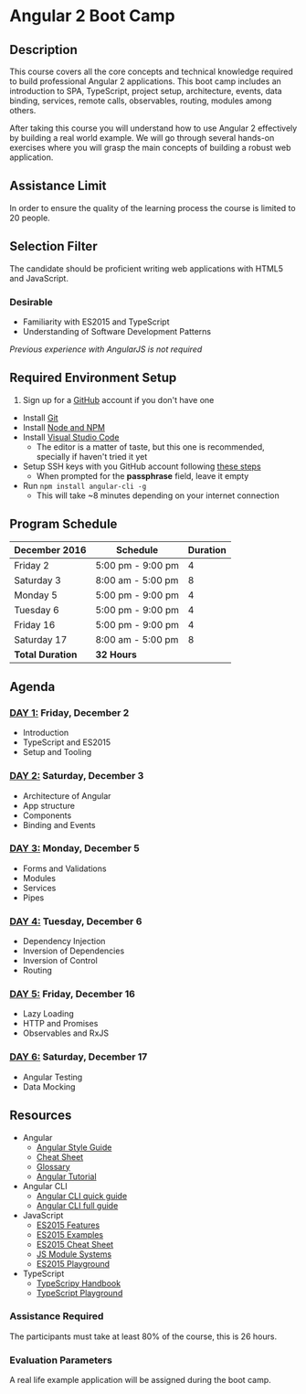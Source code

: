 # Angular 2 Boot Camp

## Description

This course covers all the core concepts and technical knowledge required to build professional Angular 2 applications. This boot camp includes an introduction to SPA,  TypeScript, project setup, architecture, events, data binding, services, remote calls, observables, routing, modules among others.

After taking this course you will understand how to use Angular 2 effectively by building a real world example. We will go through several hands-on exercises where you will grasp the main concepts of building a robust web application.

## Assistance Limit

In order to ensure the quality of the learning process the course is limited to 20 people.

## Selection Filter

The candidate should be proficient writing web applications with HTML5 and JavaScript.

### Desirable
- Familiarity with ES2015 and TypeScript
- Understanding of Software Development Patterns

*Previous experience with AngularJS is not required*

## Required Environment Setup

1. Sign up for a [GitHub](http://github.com/) account if you don't have one
- Install [Git](https://git-scm.com/)
- Install [Node and NPM](https://nodejs.org/en/)
- Install [Visual Studio Code](https://code.visualstudio.com/)
  - The editor is a matter of taste, but this one is recommended, specially if haven't tried it yet
- Setup SSH keys with you GitHub account following [these steps](https://help.github.com/articles/generating-an-ssh-key/)
  - When prompted for the **passphrase** field, leave it empty
- Run ```npm install angular-cli -g```
  - This will take ~8 minutes depending on your internet connection

## Program Schedule

December 2016 | Schedule | Duration
---------|----------|---------
Friday 2 | 5:00 pm - 9:00 pm | 4
Saturday 3 | 8:00 am - 5:00 pm | 8
Monday 5 |  5:00 pm - 9:00 pm | 4
Tuesday 6 | 5:00 pm - 9:00 pm | 4
Friday 16 | 5:00 pm - 9:00 pm | 4
Saturday 17 | 8:00 am - 5:00 pm | 8
 | **Total Duration** | **32 Hours**

## Agenda

### [DAY 1:](https://slides.com/jdjuan/angular2-day-1) Friday, December 2

- Introduction
- TypeScript and ES2015
- Setup and Tooling

### [DAY 2:](http://slides.com/jdjuan/angular2-day-2) Saturday, December 3

- Architecture of Angular
- App structure
- Components
- Binding and Events

### [DAY 3:](http://slides.com/jdjuan/angular2-day-3) Monday, December 5

- Forms and Validations
- Modules
- Services
- Pipes

### [DAY 4:](http://slides.com/jdjuan/angular2-day-4) Tuesday, December 6

- Dependency Injection
- Inversion of Dependencies
- Inversion of Control
- Routing

### [DAY 5:](https://slides.com/jdjuan/angular2-day-5/) Friday, December 16

- Lazy Loading
- HTTP and Promises
- Observables and RxJS

### [DAY 6:](https://slides.com/jdjuan/angular2-day-6) Saturday, December 17

- Angular Testing
- Data Mocking

## Resources

- Angular
  - [Angular Style Guide](https://angular.io/docs/ts/latest/guide/style-guide.html)
  - [Cheat Sheet](https://angular.io/docs/ts/latest/guide/cheatsheet.html)
  - [Glossary](https://angular.io/docs/ts/latest/guide/glossary.html)
  - [Angular Tutorial](https://angular.io/docs/ts/latest/tutorial/)
- Angular CLI
  - [Angular CLI quick guide](https://cli.angular.io/reference.pdf)
  - [Angular CLI full guide](https://github.com/angular/angular-cli)
- JavaScript
  - [ES2015 Features](http://es6-features.org/)
  - [ES2015 Examples](https://github.com/lukehoban/es6features)
  - [ES2015 Cheat Sheet](https://github.com/jdjuan/juan-herrera/blob/master/what-I-know/web-development/js/es2015.md)
  - [JS Module Systems](https://github.com/curran/screencasts/tree/gh-pages/jsModulesAndBuildTools)
  - [ES2015 Playground](http://es6console.com/)
- TypeScript
  - [TypeScripy Handbook](https://www.typescriptlang.org/docs/handbook/basic-types.html)
  - [TypeScript Playground](https://www.typescriptlang.org/play/)


### Assistance Required

The participants must take at least 80% of the course, this is 26 hours.

### Evaluation Parameters

A real life example application will be assigned during the boot camp.
